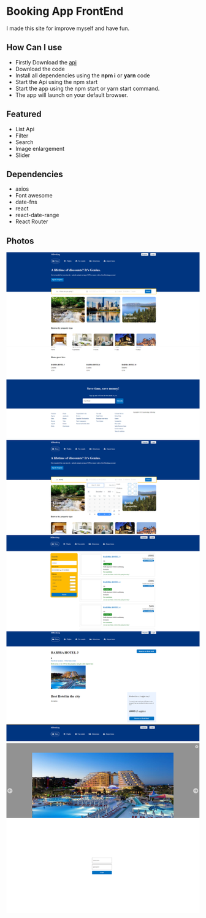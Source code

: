 # Booking App FrontEnd

I made this site for improve myself and have fun.

## How Can I use

- Firstly Download the [api](https://github.com/murathanbakti/bookingApp-clone-api)
- Download the code
- Install all dependencies using the **npm i** or **yarn** code
- Start the Api using the npm start
- Start the app using the npm start or yarn start command.
- The app will launch on your default browser.

## Featured

- List Api
- Filter
- Search
- Image enlargement
- Slider

## Dependencies
* axios
* Font awesome
* date-fns
* react
* react-date-range
* React Router 

## Photos
![Screenshot](./Screenshot-1.png) 
![Screenshot](./Screenshot-2.png) 
![Screenshot](./Screenshot-3.png) 
![Screenshot](./Screenshot-4.png) 
![Screenshot](./Screenshot-5.png) 
![Screenshot](./Screenshot-6.png) 
![Screenshot](./Screenshot-7.png) 